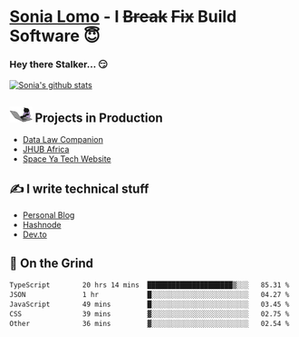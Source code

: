 # [Sonia Lomo](https://sonylomo.github.io/) - I ~~Break~~ ~~Fix~~ Build Software 😇
### Hey there Stalker... 😏 

<a href="https://github.com/sonylomo/github-readme-stats">
  <img align="center" src="https://media.giphy.com/media/lU05nFSW6Y2A/giphy.gif" alt="Sonia's github stats" />
</a>

## <img src="assets/devcat.gif" width="40"> Projects in Production
- [Data Law Companion](https://datalawcompanion.org/)
- [JHUB Africa](https://jhubafrica.com/)
- [Space Ya Tech Website](https://www.spaceyatech.com/)

## ✍️ I write technical stuff
- [Personal Blog](https://sonylomo-github-io.vercel.app/blog)
- [Hashnode](https://sonylomo.hashnode.dev/)
- [Dev.to](https://dev.to/sonylomo)

## 🤡 On the Grind
<!--START_SECTION:waka-->

```txt
TypeScript        20 hrs 14 mins  █████████████████████▒░░░   85.31 %
JSON              1 hr            █░░░░░░░░░░░░░░░░░░░░░░░░   04.27 %
JavaScript        49 mins         █░░░░░░░░░░░░░░░░░░░░░░░░   03.45 %
CSS               39 mins         ▓░░░░░░░░░░░░░░░░░░░░░░░░   02.75 %
Other             36 mins         ▓░░░░░░░░░░░░░░░░░░░░░░░░   02.54 %
```

<!--END_SECTION:waka-->

